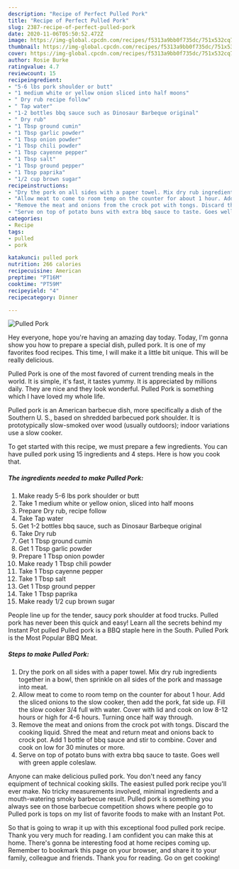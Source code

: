 ```yaml
---
description: "Recipe of Perfect Pulled Pork"
title: "Recipe of Perfect Pulled Pork"
slug: 2387-recipe-of-perfect-pulled-pork
date: 2020-11-06T05:50:52.472Z
image: https://img-global.cpcdn.com/recipes/f5313a9bb0f735dc/751x532cq70/pulled-pork-recipe-main-photo.jpg
thumbnail: https://img-global.cpcdn.com/recipes/f5313a9bb0f735dc/751x532cq70/pulled-pork-recipe-main-photo.jpg
cover: https://img-global.cpcdn.com/recipes/f5313a9bb0f735dc/751x532cq70/pulled-pork-recipe-main-photo.jpg
author: Rosie Burke
ratingvalue: 4.7
reviewcount: 15
recipeingredient:
- "5-6 lbs pork shoulder or butt"
- "1 medium white or yellow onion sliced into half moons"
- " Dry rub recipe follow"
- " Tap water"
- "1-2 bottles bbq sauce such as Dinosaur Barbeque original"
- " Dry rub"
- "1 Tbsp ground cumin"
- "1 Tbsp garlic powder"
- "1 Tbsp onion powder"
- "1 Tbsp chili powder"
- "1 Tbsp cayenne pepper"
- "1 Tbsp salt"
- "1 Tbsp ground pepper"
- "1 Tbsp paprika"
- "1/2 cup brown sugar"
recipeinstructions:
- "Dry the pork on all sides with a paper towel. Mix dry rub ingredients together in a bowl, then sprinkle on all sides of the pork and massage into meat."
- "Allow meat to come to room temp on the counter for about 1 hour. Add the sliced onions to the slow cooker, then add the pork, fat side up. Fill the slow cooker 3/4 full with water. Cover with lid and cook on low 8-12 hours or high for 4-6 hours. Turning once half way through."
- "Remove the meat and onions from the crock pot with tongs. Discard the cooking liquid. Shred the meat and return meat and onions back to crock pot. Add 1 bottle of bbq sauce and stir to combine. Cover and cook on low for 30 minutes or more."
- "Serve on top of potato buns with extra bbq sauce to taste. Goes well with green apple coleslaw."
categories:
- Recipe
tags:
- pulled
- pork

katakunci: pulled pork 
nutrition: 266 calories
recipecuisine: American
preptime: "PT16M"
cooktime: "PT59M"
recipeyield: "4"
recipecategory: Dinner

---
```



![Pulled Pork](https://img-global.cpcdn.com/recipes/f5313a9bb0f735dc/751x532cq70/pulled-pork-recipe-main-photo.jpg)

Hey everyone, hope you're having an amazing day today. Today, I'm gonna show you how to prepare a special dish, pulled pork. It is one of my favorites food recipes. This time, I will make it a little bit unique. This will be really delicious.

Pulled Pork is one of the most favored of current trending meals in the world. It is simple, it's fast, it tastes yummy. It is appreciated by millions daily. They are nice and they look wonderful. Pulled Pork is something which I have loved my whole life.

Pulled pork is an American barbecue dish, more specifically a dish of the Southern U. S., based on shredded barbecued pork shoulder. It is prototypically slow-smoked over wood (usually outdoors); indoor variations use a slow cooker.


To get started with this recipe, we must prepare a few ingredients. You can have pulled pork using 15 ingredients and 4 steps. Here is how you cook that.

<!--inarticleads1-->

##### The ingredients needed to make Pulled Pork:

1. Make ready 5-6 lbs pork shoulder or butt
1. Take 1 medium white or yellow onion, sliced into half moons
1. Prepare  Dry rub, recipe follow
1. Take  Tap water
1. Get 1-2 bottles bbq sauce, such as Dinosaur Barbeque original
1. Take  Dry rub
1. Get 1 Tbsp ground cumin
1. Get 1 Tbsp garlic powder
1. Prepare 1 Tbsp onion powder
1. Make ready 1 Tbsp chili powder
1. Take 1 Tbsp cayenne pepper
1. Take 1 Tbsp salt
1. Get 1 Tbsp ground pepper
1. Take 1 Tbsp paprika
1. Make ready 1/2 cup brown sugar


People line up for the tender, saucy pork shoulder at food trucks. Pulled pork has never been this quick and easy! Learn all the secrets behind my Instant Pot pulled Pulled pork is a BBQ staple here in the South. Pulled Pork is the Most Popular BBQ Meat. 

<!--inarticleads2-->

##### Steps to make Pulled Pork:

1. Dry the pork on all sides with a paper towel. Mix dry rub ingredients together in a bowl, then sprinkle on all sides of the pork and massage into meat.
1. Allow meat to come to room temp on the counter for about 1 hour. Add the sliced onions to the slow cooker, then add the pork, fat side up. Fill the slow cooker 3/4 full with water. Cover with lid and cook on low 8-12 hours or high for 4-6 hours. Turning once half way through.
1. Remove the meat and onions from the crock pot with tongs. Discard the cooking liquid. Shred the meat and return meat and onions back to crock pot. Add 1 bottle of bbq sauce and stir to combine. Cover and cook on low for 30 minutes or more.
1. Serve on top of potato buns with extra bbq sauce to taste. Goes well with green apple coleslaw.


Anyone can make delicious pulled pork. You don&#39;t need any fancy equipment of technical cooking skills. The easiest pulled pork recipe you&#39;ll ever make. No tricky measurements involved, minimal ingredients and a mouth-watering smoky barbecue result. Pulled pork is something you always see on those barbecue competition shows where people go to Pulled pork is tops on my list of favorite foods to make with an Instant Pot. 

So that is going to wrap it up with this exceptional food pulled pork recipe. Thank you very much for reading. I am confident you can make this at home. There's gonna be interesting food at home recipes coming up. Remember to bookmark this page on your browser, and share it to your family, colleague and friends. Thank you for reading. Go on get cooking!
